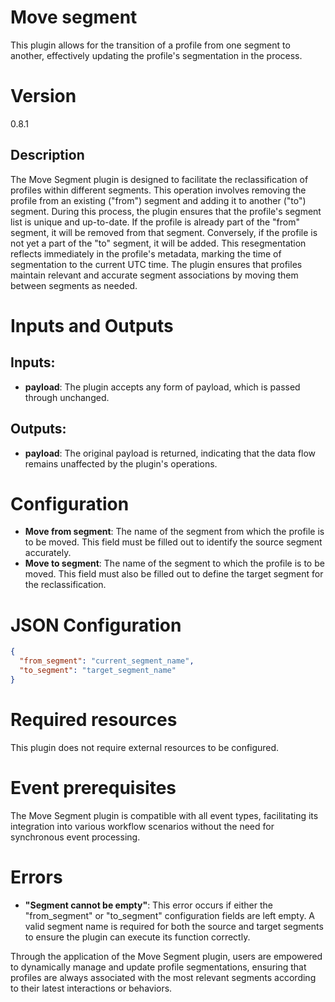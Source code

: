 # Move segment

This plugin allows for the transition of a profile from one segment to another, effectively updating the profile's
segmentation in the process.

# Version

0.8.1

## Description

The Move Segment plugin is designed to facilitate the reclassification of profiles within different segments. This
operation involves removing the profile from an existing ("from") segment and adding it to another ("to") segment.
During this process, the plugin ensures that the profile's segment list is unique and up-to-date. If the profile is
already part of the "from" segment, it will be removed from that segment. Conversely, if the profile is not yet a part
of the "to" segment, it will be added. This resegmentation reflects immediately in the profile's metadata, marking the
time of segmentation to the current UTC time. The plugin ensures that profiles maintain relevant and accurate segment
associations by moving them between segments as needed.

# Inputs and Outputs

## Inputs:

- **payload**: The plugin accepts any form of payload, which is passed through unchanged.

## Outputs:

- **payload**: The original payload is returned, indicating that the data flow remains unaffected by the plugin's
  operations.

# Configuration

- **Move from segment**: The name of the segment from which the profile is to be moved. This field must be filled out to
  identify the source segment accurately.
- **Move to segment**: The name of the segment to which the profile is to be moved. This field must also be filled out
  to define the target segment for the reclassification.

# JSON Configuration

```json
{
  "from_segment": "current_segment_name",
  "to_segment": "target_segment_name"
}
```

# Required resources

This plugin does not require external resources to be configured.

# Event prerequisites

The Move Segment plugin is compatible with all event types, facilitating its integration into various workflow scenarios
without the need for synchronous event processing.

# Errors

- **"Segment cannot be empty"**: This error occurs if either the "from_segment" or "to_segment" configuration fields are
  left empty. A valid segment name is required for both the source and target segments to ensure the plugin can execute
  its function correctly.

Through the application of the Move Segment plugin, users are empowered to dynamically manage and update profile
segmentations, ensuring that profiles are always associated with the most relevant segments according to their latest
interactions or behaviors.